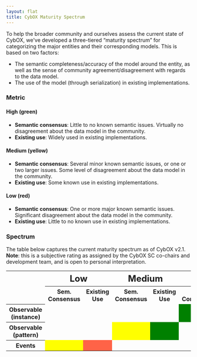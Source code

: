 ```yaml
---
layout: flat
title: CybOX Maturity Spectrum
---
```


To help the broader community and ourselves assess the current state of CybOX, we've developed a three-tiered “maturity spectrum” for categorizing the major entities and their corresponding models. This is based on two factors:

* The semantic completeness/accuracy of the model around the entity, as well as the sense of community agreement/disagreement with regards to the data model.
* The use of the model (through serialization) in existing implementations.

### Metric

#### High (green)
* **Semantic consensus**: Little to no known semantic issues. Virtually no disagreement about the data model in the community.
* **Existing use**: Widely used in existing implementations.

#### Medium (yellow)
* **Semantic consensus**: Several minor known semantic issues, or one or two larger issues. Some level of disagreement about the data model in the community.
* **Existing use**: Some known use in existing implementations.

#### Low (red)
* **Semantic consensus**: One or more major known semantic issues. Significant disagreement about the data model in the community.
* **Existing use**: Little to no known use in existing implementations.

### Spectrum

The table below captures the current maturity spectrum as of CybOX v2.1. **Note**: this is a subjective rating as assigned by the CybOX SC co-chairs and development team, and is open to personal interpretation.

<table>
<col>
<colgroup span="2"></colgroup>
<colgroup span="2"></colgroup>
<colgroup span="2"></colgroup>
<tr>
  <td rowspan="2"></td>
  <th colspan="2" scope="colgroup" style="text-align:center; font-size:24px">Low</th>
  <th colspan="2" scope="colgroup" style="text-align:center; font-size:24px">Medium</th>
  <th colspan="2" scope="colgroup" style="text-align:center; font-size:24px">High</th>
</tr>
<tr>
  <th scope="col">Sem. Consensus</th>
  <th scope="col">Existing Use</th>
  <th scope="col">Sem. Consensus</th>
  <th scope="col">Existing Use</th>
  <th scope="col">Sem. Consensus</th>
  <th scope="col">Existing Use</th>
</tr>
<tr>
  <th scope="row"><b>Observable (instance)</b></th>
  <td colspan="2"></td>
  <td colspan="2"></td>
  <td style="padding-right: 6px; background-color: green;"></td>
  <td style="background-color: green;"></td>
</tr>
<tr>
  <th scope="row"><b>Observable (pattern)</b></th>
  <td colspan="2"></td>
  <td style="padding-right: 6px; background-color: yellow;"></td>
  <td style="background-color: green;"></td>
  <td colspan="2"></td>
</tr>
<tr>
  <th scope="row"><b>Events</b></th>
  <td style="padding-right: 6px; background-color: yellow;"></td>
  <td style="background-color: tomato;"></td>
  <td colspan="2"></td>
  <td colspan="2"></td>
</tr>
</table>
